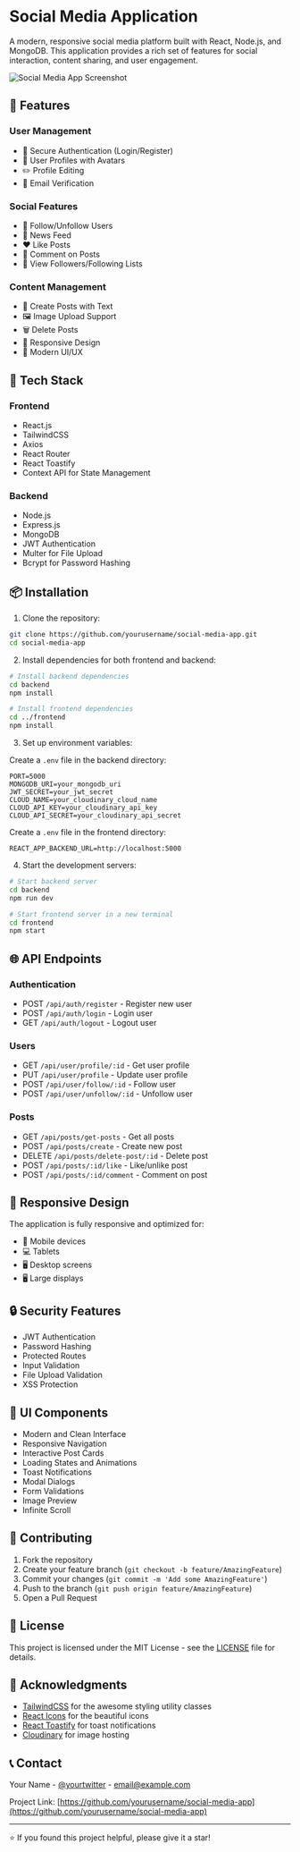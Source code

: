 # Social Media Application

A modern, responsive social media platform built with React, Node.js, and MongoDB. This application provides a rich set of features for social interaction, content sharing, and user engagement.

![Social Media App Screenshot](screenshot.png)

## 🌟 Features

### User Management
- 🔐 Secure Authentication (Login/Register)
- 👤 User Profiles with Avatars
- ✏️ Profile Editing
- 📧 Email Verification

### Social Features
- 👥 Follow/Unfollow Users
- 📱 News Feed
- ❤️ Like Posts
- 💬 Comment on Posts
- 👥 View Followers/Following Lists

### Content Management
- 📝 Create Posts with Text
- 🖼️ Image Upload Support
- 🗑️ Delete Posts
- 📱 Responsive Design
- 🎨 Modern UI/UX

## 🚀 Tech Stack

### Frontend
- React.js
- TailwindCSS
- Axios
- React Router
- React Toastify
- Context API for State Management

### Backend
- Node.js
- Express.js
- MongoDB
- JWT Authentication
- Multer for File Upload
- Bcrypt for Password Hashing

## 📦 Installation

1. Clone the repository:
```bash
git clone https://github.com/yourusername/social-media-app.git
cd social-media-app
```

2. Install dependencies for both frontend and backend:
```bash
# Install backend dependencies
cd backend
npm install

# Install frontend dependencies
cd ../frontend
npm install
```

3. Set up environment variables:

Create a `.env` file in the backend directory:
```env
PORT=5000
MONGODB_URI=your_mongodb_uri
JWT_SECRET=your_jwt_secret
CLOUD_NAME=your_cloudinary_cloud_name
CLOUD_API_KEY=your_cloudinary_api_key
CLOUD_API_SECRET=your_cloudinary_api_secret
```

Create a `.env` file in the frontend directory:
```env
REACT_APP_BACKEND_URL=http://localhost:5000
```

4. Start the development servers:

```bash
# Start backend server
cd backend
npm run dev

# Start frontend server in a new terminal
cd frontend
npm start
```

## 🌐 API Endpoints

### Authentication
- POST `/api/auth/register` - Register new user
- POST `/api/auth/login` - Login user
- GET `/api/auth/logout` - Logout user

### Users
- GET `/api/user/profile/:id` - Get user profile
- PUT `/api/user/profile` - Update user profile
- POST `/api/user/follow/:id` - Follow user
- POST `/api/user/unfollow/:id` - Unfollow user

### Posts
- GET `/api/posts/get-posts` - Get all posts
- POST `/api/posts/create` - Create new post
- DELETE `/api/posts/delete-post/:id` - Delete post
- POST `/api/posts/:id/like` - Like/unlike post
- POST `/api/posts/:id/comment` - Comment on post

## 📱 Responsive Design

The application is fully responsive and optimized for:
- 📱 Mobile devices
- 💻 Tablets
- 🖥️ Desktop screens
- 🖥️ Large displays

## 🔒 Security Features

- JWT Authentication
- Password Hashing
- Protected Routes
- Input Validation
- File Upload Validation
- XSS Protection

## 🎨 UI Components

- Modern and Clean Interface
- Responsive Navigation
- Interactive Post Cards
- Loading States and Animations
- Toast Notifications
- Modal Dialogs
- Form Validations
- Image Preview
- Infinite Scroll

## 🤝 Contributing

1. Fork the repository
2. Create your feature branch (`git checkout -b feature/AmazingFeature`)
3. Commit your changes (`git commit -m 'Add some AmazingFeature'`)
4. Push to the branch (`git push origin feature/AmazingFeature`)
5. Open a Pull Request

## 📄 License

This project is licensed under the MIT License - see the [LICENSE](LICENSE) file for details.

## 👏 Acknowledgments

- [TailwindCSS](https://tailwindcss.com/) for the awesome styling utility classes
- [React Icons](https://react-icons.github.io/react-icons/) for the beautiful icons
- [React Toastify](https://fkhadra.github.io/react-toastify/) for toast notifications
- [Cloudinary](https://cloudinary.com/) for image hosting

## 📞 Contact

Your Name - [@yourtwitter](https://twitter.com/yourtwitter) - email@example.com

Project Link: [https://github.com/yourusername/social-media-app](https://github.com/yourusername/social-media-app)

---

⭐️ If you found this project helpful, please give it a star! 